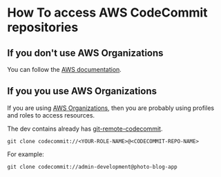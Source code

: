 # How To access AWS CodeCommit repositories

## If you don't use AWS Organizations

You can follow the [AWS documentation](https://docs.aws.amazon.com/codecommit/latest/userguide/setting-up-gc.html).

## If you you use AWS Organizations
If you are using [AWS Organizations](https://aws.amazon.com/organizations/), then you are probably using profiles and roles to access resources.

The dev contains already has [git-remote-codecommit](https://docs.aws.amazon.com/codecommit/latest/userguide/setting-up-git-remote-codecommit.html).

```
git clone codecommit://<YOUR-ROLE-NAME>@<CODECOMMIT-REPO-NAME>
```

For example:
```
git clone codecommit://admin-development@photo-blog-app
```